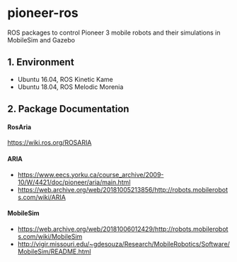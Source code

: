 # pioneer-ros
ROS packages to control Pioneer 3 mobile robots and their simulations in MobileSim and Gazebo

## 1. Environment
- Ubuntu 16.04, ROS Kinetic Kame 
- Ubuntu 18.04, ROS Melodic Morenia 
  
## 2. Package Documentation
#### RosAria 
https://wiki.ros.org/ROSARIA 

#### ARIA 
- https://www.eecs.yorku.ca/course_archive/2009-10/W/4421/doc/pioneer/aria/main.html 
- https://web.archive.org/web/20181005213856/http://robots.mobilerobots.com/wiki/ARIA 

#### MobileSim 
- https://web.archive.org/web/20181006012429/http://robots.mobilerobots.com/wiki/MobileSim 
- http://vigir.missouri.edu/~gdesouza/Research/MobileRobotics/Software/MobileSim/README.html 
